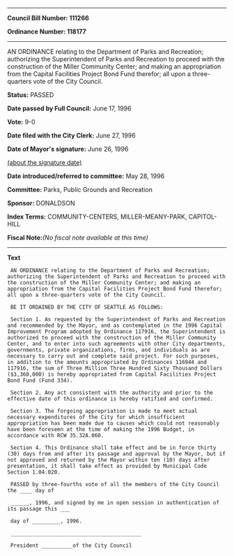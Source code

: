 

********

**Council Bill Number: 111266**
   
**Ordinance Number: 118177**
********

 AN ORDINANCE relating to the Department of Parks and Recreation; authorizing the Superintendent of Parks and Recreation to proceed with the construction of the Miller Community Center; and making an appropriation from the Capital Facilities Project Bond Fund therefor; all upon a three-quarters vote of the City Council.

**Status:** PASSED
   
**Date passed by Full Council:** June 17, 1996
   
**Vote:** 9-0
   
**Date filed with the City Clerk:** June 27, 1996
   
**Date of Mayor's signature:** June 26, 1996
   
[(about the signature date)](/~public/approvaldate.htm)
   
   
   
**Date introduced/referred to committee:** May 28, 1996
   
**Committee:** Parks, Public Grounds and Recreation
   
**Sponsor:** DONALDSON
   
   
**Index Terms:** COMMUNITY-CENTERS, MILLER-MEANY-PARK, CAPITOL-HILL

**Fiscal Note:**_(No fiscal note available at this time)_

********

**Text**
   
```
 AN ORDINANCE relating to the Department of Parks and Recreation; authorizing the Superintendent of Parks and Recreation to proceed with the construction of the Miller Community Center; and making an appropriation from the Capital Facilities Project Bond Fund therefor; all upon a three-quarters vote of the City Council.

 BE IT ORDAINED BY THE CITY OF SEATTLE AS FOLLOWS:

 Section 1. As requested by the Superintendent of Parks and Recreation and recommended by the Mayor, and as contemplated in the 1996 Capital Improvement Program adopted by Ordinance 117916, the Superintendent is authorized to proceed with the construction of the Miller Community Center, and to enter into such agreements with other City departments, governments, private organizations, firms, and individuals as are necessary to carry out and complete said project. For such purposes, in addition to the amounts appropriated by Ordinances 116944 and 117916, the sum of Three Million Three Hundred Sixty Thousand Dollars ($3,360,000) is hereby appropriated from Capital Facilities Project Bond Fund (Fund 334).

 Section 2. Any act consistent with the authority and prior to the effective date of this ordinance is hereby ratified and confirmed.

 Section 3. The forgoing appropriation is made to meet actual necessary expenditures of the City for which insufficient appropriation has been made due to causes which could not reasonably have been foreseen at the time of making the 1996 Budget, in accordance with RCW 35.32A.060.

 Section 4. This Ordinance shall take effect and be in force thirty (30) days from and after its passage and approval by the Mayor, but if not approved and returned by the Mayor within ten (10) days after presentation, it shall take effect as provided by Municipal Code Section 1.04.020.

 PASSED by three-fourths vote of all the members of the City Council the ____ day of

 ______, 1996, and signed by me in open session in authentication of its passage this ___

 day of _________, 1996.

 __________________________________________

 President __________of the City Council

```
